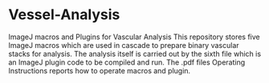 # Vessel-Analysis
ImageJ macros and Plugins for Vascular Analysis
This repository stores five ImageJ macros which are used in cascade to prepare binary vascular stacks for analysis. The analysis itself is carried out by the sixth file which is an ImageJ plugin code to be compiled and run. The .pdf files Operating Instructions reports how to operate macros and plugin.
